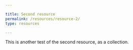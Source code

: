 ```yaml
---

title: Second resource
permalink: /resources/resource-2/
type: resources

---
```


This is another test of the second resource, as a collection.